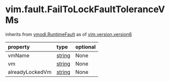 vim.fault.FailToLockFaultToleranceVMs
=====================================
inherits from [vmodl.RuntimeFault](docs/vmodl.RuntimeFault.md)
as of [vim.version.version6](docs/vim.version.md)

| property | type | optional |
|:---------|:-----|:---------|
| vmName | [string](string.md "string") | None |
| vm | [string](string.md "string") | None |
| alreadyLockedVm | [string](string.md "string") | None |
